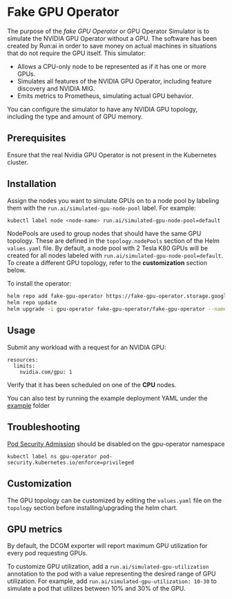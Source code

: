 # Fake GPU Operator

The purpose of the _fake GPU Operator_ or GPU Operator Simulator is to simulate the NVIDIA GPU Operator without a GPU. The software has been created by Run:ai in order to save money on actual machines in situations that do not require the GPU itself. This simulator:

* Allows a CPU-only node to be represented as if it has one or more GPUs.
* Simulates all features of the NVIDIA GPU Operator, including feature discovery and NVIDIA MIG.
* Emits metrics to Prometheus, simulating actual GPU behavior.

You can configure the simulator to have any NVIDIA GPU topology, including the type and amount of GPU memory.



## Prerequisites

Ensure that the real Nvidia GPU Operator is not present in the Kubernetes cluster.

## Installation

Assign the nodes you want to simulate GPUs on to a node pool by labeling them with the `run.ai/simulated-gpu-node-pool` label. For example:

```sh
kubectl label node <node-name> run.ai/simulated-gpu-node-pool=default
```

NodePools are used to group nodes that should have the same GPU topology.
These are defined in the `topology.nodePools` section of the Helm `values.yaml` file.
By default, a node pool with 2 Tesla K80 GPUs will be created for all nodes labeled with `run.ai/simulated-gpu-node-pool=default`.
To create a different GPU topology, refer to the __customization__ section below.


To install the operator:


```sh
helm repo add fake-gpu-operator https://fake-gpu-operator.storage.googleapis.com
helm repo update
helm upgrade -i gpu-operator fake-gpu-operator/fake-gpu-operator --namespace gpu-operator --create-namespace
```

## Usage

Submit any workload with a request for an NVIDIA GPU:

```
resources:
  limits:
    nvidia.com/gpu: 1
```

Verify that it has been scheduled on one of the __CPU__ nodes. 

You can also test by running the example deployment YAML under the [example](./example) folder

## Troubleshooting

[Pod Security Admission](https://kubernetes.io/docs/concepts/security/pod-security-admission/) should be disabled on the gpu-operator namespace 

```
kubectl label ns gpu-operator pod-security.kubernetes.io/enforce=privileged
```

## Customization

The GPU topology can be customized by editing the `values.yaml` file on the `topology` section before installing/upgrading the helm chart.

## GPU metrics

By default, the DCGM exporter will report maximum GPU utilization for every pod requesting GPUs.

To customize GPU utilization, add a `run.ai/simulated-gpu-utilization` annotation to the pod with a value representing the desired range of GPU utilization.
For example, add `run.ai/simulated-gpu-utilization: 10-30` to simulate a pod that utilizes between 10% and 30% of the GPU.
